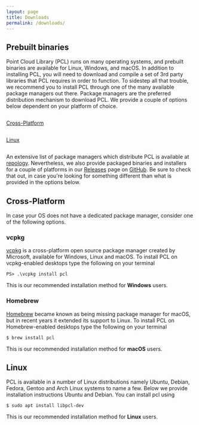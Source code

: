 ```yaml
---
layout: page
title: Downloads
permalink: /downloads/
---
```


## Prebuilt binaries


Point Cloud Library (PCL) runs on many operating systems, and prebuilt binaries are available for Linux, Windows, and macOS. In addition to installing PCL, you will need to download and compile a set of 3rd party libraries that PCL requires in order to function. To sidestep all that trouble, we recommend you to install PCL through one of the many available package managers out there. Package managers are the preferred distribution mechanism to download PCL. We provide a couple of options below dependent on your platform of choice.

<div class="row">
	<div class="column column-2 icon-with-text">
		<a href="#cross-platform" class="clear"><div class="fas fa-desktop icon-large"></div></a>
		<p><a href="#cross-platform">Cross-Platform</a></p>
	</div>
	<div class="column column-2 icon-with-text">
		<a href="#linux" class="clear"><div class="fab fa-linux icon-large"></div></a>
		<p><a href="#linux">Linux</a></p>
	</div>
</div>

An extensive list of package managers which distribute PCL is available at [repology](https://repology.org/project/pcl-pointclouds/packages).
Nevertheless, we also provide packaged binaries and installers for a couple of platforms in our [Releases](https://github.com/PointCloudLibrary/pcl/releases) page on [GitHub](https://github.com/). Be sure to check that out, in case you're looking for something different than what is provided in the options below.

## Cross-Platform

In case your OS does not have a dedicated package manager, consider one of the following options.

### vcpkg

[vcpkg](https://github.com/microsoft/vcpkg) is a cross-platform open source package manager created by Microsoft, available for Windows, Linux and macOS. To install PCL on vcpkg-enabled desktops type the following on your terminal

```
PS> .\vcpkg install pcl
```

This is our recommended installation method for **Windows** users.

### Homebrew

[Homebrew](https://brew.sh/) became known as being missing package manager for macOS, but in recent years it extended its support to Linux. To install PCL on Homebrew-enabled desktops type the following on your terminal

```
$ brew install pcl
```

This is our recommended installation method for **macOS** users.


## Linux

PCL is available in a number of Linux distributions namely Ubuntu, Debian, Fedora, Gentoo and Arch Linux systems to name a few. Below we provide installation instructions Ubuntu and Debian. You can install pcl using

```
$ sudo apt install libpcl-dev
```

This is our recommended installation method for **Linux** users.